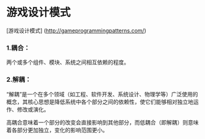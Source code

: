 # 游戏设计模式

[游戏设计模式] (http://gameprogrammingpatterns.com/)

### 1.耦合：

两个或多个组件、模块、系统之间相互依赖的程度。
### 2.解耦：

“解耦”是一个在多个领域（如工程、软件开发、系统设计、物理学等）广泛使用的概念，其核心思想是降低系统中各个部分之间的依赖性，使它们能够相对独立地运作、修改或演化。

高耦合意味着一个部分的改变会直接影响到其他部分，而低耦合（即解耦）则意味着各部分更加独立，变化的影响范围更小。
